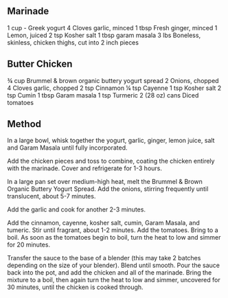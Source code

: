 ## Marinade

1 cup - Greek yogurt
4 Cloves garlic, minced
1 tbsp Fresh ginger, minced
1 Lemon, juiced
2 tsp Kosher salt
1 tbsp garam masala
3 lbs Boneless, skinless, chicken thighs, cut into 2 inch pieces

## Butter Chicken

¾ cup Brummel & brown organic buttery yogurt spread
2 Onions, chopped
4 Cloves garlic, chopped
2 tsp Cinnamon
¼ tsp Cayenne
1 tsp Kosher salt
2 tsp Cumin
1 tbsp Garam masala
1 tsp Turmeric
2 (28 oz) cans Diced tomatoes

## Method

In a large bowl, whisk together the yogurt, garlic, ginger, lemon juice, salt and Garam Masala until fully incorporated.

Add the chicken pieces and toss to combine, coating the chicken entirely with the marinade. Cover and refrigerate for 1-3 hours.

In a large pan set over medium-high heat, melt the Brummel & Brown Organic Buttery Yogurt Spread. Add the onions, stirring frequently until translucent, about 5-7 minutes.

Add the garlic and cook for another 2-3 minutes.

Add the cinnamon, cayenne, kosher salt, cumin, Garam Masala, and tumeric. Stir until fragrant, about 1-2 minutes. Add the tomatoes. Bring to a boil. As soon as the tomatoes begin to boil, turn the heat to low and simmer for 20 minutes.

Transfer the sauce to the base of a blender (this may take 2 batches depending on the size of your blender). Blend until smooth. Pour the sauce back into the pot, and add the chicken and all of the marinade. Bring the mixture to a boil, then again turn the heat to low and simmer, uncovered for 30 minutes, until the chicken is cooked through.
